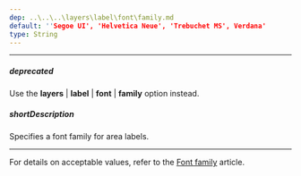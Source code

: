 ```yaml
---
dep: ..\..\..\layers\label\font\family.md
default: ''Segoe UI', 'Helvetica Neue', 'Trebuchet MS', Verdana'
type: String
---
```

---
##### deprecated
Use the **layers** | **label** | **font** | **family** option instead.

##### shortDescription
Specifies a font family for area labels.

---
For details on acceptable values, refer to the [Font family](https://www.w3.org/TR/CSS21/fonts.html#propdef-font-family) article.